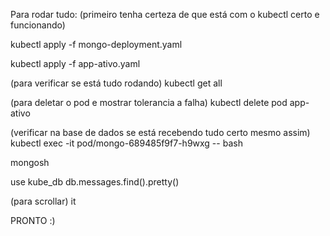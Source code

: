 Para rodar tudo:
(primeiro tenha certeza de que está com o kubectl certo e funcionando)


kubectl apply -f mongo-deployment.yaml

kubectl apply -f app-ativo.yaml

(para verificar se está tudo rodando)
kubectl get all

(para deletar o pod e mostrar tolerancia a falha)
kubectl delete pod app-ativo

(verificar na base de dados se está recebendo tudo certo mesmo assim)
kubectl exec -it pod/mongo-689485f9f7-h9wxg -- bash

mongosh

use kube_db
db.messages.find().pretty()

(para scrollar)
it

PRONTO :)
